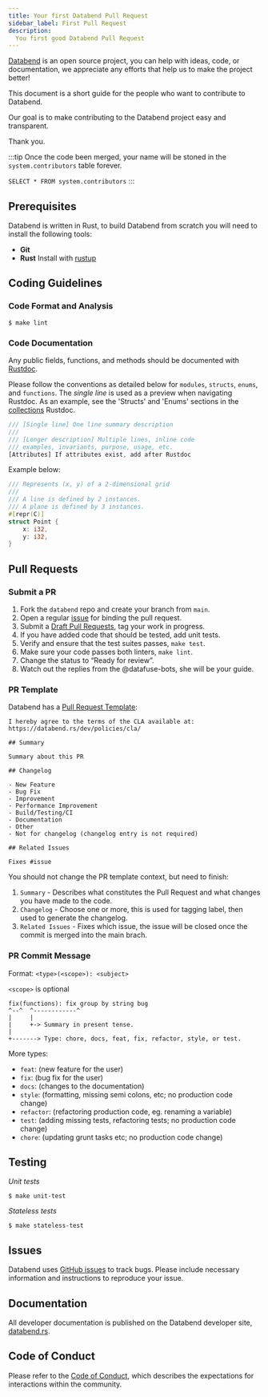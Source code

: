 ```yaml
---
title: Your first Databend Pull Request
sidebar_label: First Pull Request
description:
  You first good Databend Pull Request
---
```


[Databend](https://github.com/datafuselabs/databend) is an open source project, you can help with ideas, code, or documentation, we appreciate any efforts that help us to make the project better!

This document is a short guide for the people who want to contribute to Databend.

Our goal is to make contributing to the Databend project easy and transparent.

Thank you.

:::tip
Once the code been merged, your name will be stoned in the `system.contributors` table forever.

`SELECT * FROM system.contributors`
:::

## Prerequisites

Databend is written in Rust, to build Databend from scratch you will need to install the following tools:
* **Git**
* **Rust** Install with [rustup](https://rustup.rs/)

## Coding Guidelines

### Code Format and Analysis

```shell
$ make lint
```

### Code Documentation

Any public fields, functions, and methods should be documented with [Rustdoc](https://doc.rust-lang.org/book/ch14-02-publishing-to-crates-io.html#making-useful-documentation-comments).

Please follow the conventions as detailed below for `modules`, `structs`, `enums`, and `functions`. The *single line* is used as a preview when navigating Rustdoc.  As an example, see the 'Structs' and 'Enums' sections in the [collections](https://doc.rust-lang.org/std/collections/index.html) Rustdoc.

 ```rust
 /// [Single line] One line summary description
 ///
 /// [Longer description] Multiple lines, inline code
 /// examples, invariants, purpose, usage, etc.
 [Attributes] If attributes exist, add after Rustdoc
 ```

Example below:

```rust
/// Represents (x, y) of a 2-dimensional grid
///
/// A line is defined by 2 instances.
/// A plane is defined by 3 instances.
#[repr(C)]
struct Point {
    x: i32,
    y: i32,
}
```


## Pull Requests

### Submit a PR

1. Fork the `databend` repo and create your branch from `main`.
2. Open a regular [issue](https://github.com/datafuselabs/databend/issues/new/choose) for binding the pull request.
3. Submit a [Draft Pull Requests](https://github.blog/2019-02-14-introducing-draft-pull-requests/), tag your work in progress.
4. If you have added code that should be tested, add unit tests.
5. Verify and ensure that the test suites passes, `make test`.
6. Make sure your code passes both linters, `make lint`.
7. Change the status to “Ready for review”.
8. Watch out the replies from the @datafuse-bots, she will be your guide.

### PR Template

Databend has a [Pull Request Template](https://github.com/datafuselabs/databend/blob/main/.github/PULL_REQUEST_TEMPLATE.md):

```shell
I hereby agree to the terms of the CLA available at: https://databend.rs/dev/policies/cla/

## Summary

Summary about this PR

## Changelog

- New Feature
- Bug Fix
- Improvement
- Performance Improvement
- Build/Testing/CI
- Documentation
- Other 
- Not for changelog (changelog entry is not required)

## Related Issues

Fixes #issue
```

You should not change the PR template context, but need to finish:

1. `Summary` - Describes what constitutes the Pull Request and what changes you have made to the code.
2. `Changelog` - Choose one or more, this is used for tagging label, then used to generate the changelog.
3. `Related Issues` - Fixes which issue, the issue will be closed once the commit is merged into the main brach.

### PR Commit Message

Format: `<type>(<scope>): <subject>`

`<scope>` is optional

```
fix(functions): fix group by string bug
^--^  ^------------^
|     |
|     +-> Summary in present tense.
|
+-------> Type: chore, docs, feat, fix, refactor, style, or test.
```

More types:

- `feat`: (new feature for the user)
- `fix`: (bug fix for the user)
- `docs`: (changes to the documentation)
- `style`: (formatting, missing semi colons, etc; no production code change)
- `refactor`: (refactoring production code, eg. renaming a variable)
- `test`: (adding missing tests, refactoring tests; no production code change)
- `chore`: (updating grunt tasks etc; no production code change)

## Testing

*Unit tests*

```shell
$ make unit-test
```

*Stateless tests*

```shell
$ make stateless-test
```

## Issues

Databend uses [GitHub issues](https://github.com/datafuselabs/databend/issues) to track bugs. Please include necessary information and instructions to reproduce your issue.

## Documentation

All developer documentation is published on the Databend developer site, [databend.rs](https://databend.rs). 

## Code of Conduct

Please refer to the [Code of Conduct](/dev/policies/code-of-conduct), which describes the expectations for interactions within the community.

